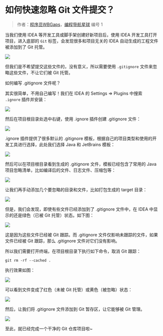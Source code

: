 # 如何快速忽略 Git 文件提交？

> 作者：[程序员WBGaps](https://space.bilibili.com/12890453/)，[编程导航星球](https://yuyuanweb.feishu.cn/wiki/VC1qwmX9diCBK3kidyec74vFnde) 编号 1



当我们使用 IDEA 等开发工具或脚手架创建好新项目后，使用 IDEA 开发工具打开项目，进入底部的 `Git` 标签，会发现很多和项目无关的 IDEA 自动生成的工程文件被添加到了 Git 托管。

![](https://pic.yupi.icu/1/1699348521888-443df7c7-ff16-47a6-a9f8-6fca2db66258.png)



但我们是不希望提交这些文件的，没有意义，所以需要使用 `.gitignore` 文件来忽略这些文件，不让它们被 Git 托管。

如何编写 .gitignore 文件呢？

其实很简单，不用自己编写！我们在 IDEA 的 Settings => Plugins 中搜索 `.ignore` 插件并安装：

![](https://pic.yupi.icu/1/1699348755922-4a97a0d7-1cbf-47de-a3f4-b1ae3ae81ac6.png)



然后在项目根目录处选中右键，使用 .ignore 插件创建 .gitignore 文件：

![](https://pic.yupi.icu/1/1699348817484-a77c150f-9fc3-476b-b77f-67e141e7a811.png)



.ignore 插件提供了很多默认的 .gitignore 模板，根据自己的项目类型和使用的开发工具进行选择，此处我们选择 Java 和 JetBrains 模板：

![](https://pic.yupi.icu/1/1699348931526-9608280d-dbfd-4d38-86c1-cb5eecf60017.png)



然后可以在项目根目录看到生成的 .gitignore 文件，模板已经包含了常用的 Java 项目忽略清单，比如编译后的文件、日志文件、压缩包等：

![](https://pic.yupi.icu/1/1699349391749-55fd3c6c-cbc4-4ec0-a7d0-73a203cc28d0.png)



让我们再手动添加几个要忽略的目录和文件，比如打包生成的 target 目录：

![](https://pic.yupi.icu/1/1699349485840-4da51d88-d92c-49ec-ad7b-066f3e7af601.png)



但是，我们会发现，即使有些文件已经添加到了 .gitignore 文件中，在 IDEA 中显示的还是绿色（已被 Git 托管）状态。如下图：

![](https://pic.yupi.icu/1/1699349281523-07d73d50-7cd4-4809-a384-36ac86134327.png)



这是因为这些文件已经被 Git 跟踪。而 .gitignore 文件仅影响未跟踪的文件，如果文件已经被 Git 跟踪，那么 .gitignore 文件对它们没有影响。

所以我们需要打开终端，在项目根目录下执行如下命令，取消 Git 跟踪：

```shell
git rm -rf --cached .
```



执行效果如图：

![](https://pic.yupi.icu/1/1699349241520-7d6a09e0-1119-4ace-9722-33af3276fb22.png)



可以看到文件变成了红色（未被 Git 托管）或黄色（被忽略）状态：

![](https://pic.yupi.icu/1/1699349699120-e39169e3-2c77-4730-a24e-685fbcabe474.png)



然后，让我们将 .gitignore 文件添加到 Git 暂存区，让它能够被 Git 管理。

![](https://pic.yupi.icu/1/1699349777115-eb7b08a4-a5f3-4b2d-b76a-dac90e96bc0d.png)



至此，就已经完成一个干净的 Git 仓库项目啦~